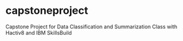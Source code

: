 # capstoneproject
Capstone Project for Data Classification and Summarization Class with Hactiv8 and IBM SkillsBuild
